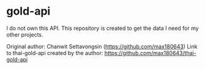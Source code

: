 # gold-api

I do not own this API. This repository is created to get the data I need for my other projects.

Original author: Chanwit Settavongsin (https://github.com/max180643)
Link to thai-gold-api created by the author: https://github.com/max180643/thai-gold-api
